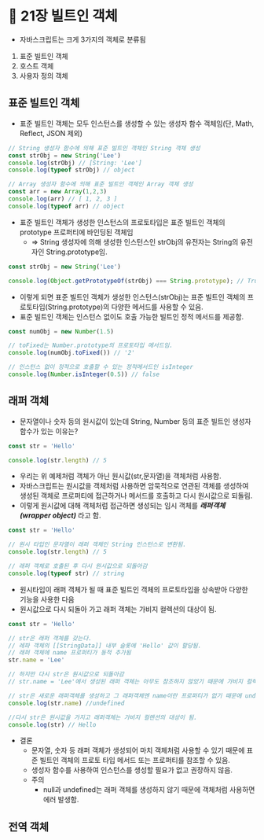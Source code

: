 # 📂 21장 빌트인 객체
- 자바스크립트는 크게 3가지의 객체로 분류됨
1. 표준 빌트인 객체
2. 호스트 객체
3. 사용자 정의 객체

## 표준 빌트인 객체
- 표준 빌트인 객체는 모두 인스턴스를 생성할 수 있는 생성자 함수 객체임(단, Math, Reflect, JSON 제외)

```js
// String 생성자 함수에 의해 표준 빌트인 객체인 String 객체 생성
const strObj = new String('Lee')
console.log(strObj) // [String: 'Lee']
console.log(typeof strObj) // object

// Array 생성자 함수에 의해 표준 빌트인 객체인 Array 객체 생성
const arr = new Array(1,2,3) 
console.log(arr) // [ 1, 2, 3 ]
console.log(typeof arr) // object
```
- 표준 빌트인 객체가 생성한 인스턴스의 프로토타입은 표준 빌트인 객체의 prototype 프로퍼티에 바인딩된 객체임
  - => String 생성자에 의해 생성한 인스턴스인 strObj의 유전자는 String의 유전자인 String.prototype임.

```js
const strObj = new String('Lee')

console.log(Object.getPrototypeOf(strObj) === String.prototype); // True
```
- 이렇게 되면 표준 빌트인 객체가 생성한 인스턴스(strObj)는 표준 빌트인 객체의 프로토타입(String.prototype)의 다양한 메서드를 사용할 수 있음. 
- 표준 빌트인 객체는 인스턴스 없이도 호출 가능한 빌트인 정적 메서드를 제공함.

```js
const numObj = new Number(1.5)

// toFixed는 Number.prototype의 프로토타입 메서드임.
console.log(numObj.toFixed()) // '2'

// 인스턴스 없이 정적으로 호출할 수 있는 정적메서드인 isInteger
console.log(Number.isInteger(0.5)) // false
```
## 래퍼 객체

- 문자열이나 숫자 등의 원시값이 있는데 String, Number 등의 표준 빌트인 생성자 함수가 있는 이유는?

```js
const str = 'Hello'

console.log(str.length) // 5
```

- 우리는 위 예제처럼 객체가 아닌 원시값(str,문자열)을 객체처럼 사용함.
- 자바스크립트는 원시값을 객체처럼 사용하면 암묵적으로 연관된 객체를 생성하여 생성된 객체로 프로퍼티에 접근하거나 메서드를 호출하고 다시 원시값으로 되돌림.
- 이렇게 원시값에 대해 객체처럼 접근하면 생성되는 임시 객체를 ***래퍼객체(wrapper object)*** 라고 함.

```js
const str = 'Hello'

// 원시 타입인 문자열이 래퍼 객체인 String 인스턴스로 변환됨.
console.log(str.length) // 5

// 래퍼 객체로 호출된 후 다시 원시값으로 되돌아감
console.log(typeof str) // string
```

- 원시타입이 래퍼 객체가 될 때 표준 빌트인 객체의 프로토타입을 상속받아 다양한 기능을 사용한 다음
- 원시값으로 다시 되돌아 가고 래퍼 객체는 가비지 컬렉션의 대상이 됨.

```js
const str = 'Hello'

// str은 래퍼 객체를 갖는다.
// 레파 객체의 [[StringData]] 내부 슬롯에 'Hello' 값이 할당됨.
// 래퍼 객체에 name 프로퍼티가 동적 추가됨
str.name = 'Lee'

// 하지만 다시 str은 원시값으로 되돌아감
// str.name = 'Lee'에서 생성된 래퍼 객체는 아무도 참조하지 않았기 때문에 가비지 컬렉션의 대상이됨

// str은 새로운 래퍼객체를 생성하고 그 래퍼객체엔 name이란 프로퍼티가 없기 때문에 undefined를 반환함.
console.log(str.name) //undefined

//다시 str은 원시값을 가지고 래퍼객체는 가비지 컬렌션의 대상이 됨.
console.log(str) // Hello
```

- 결론
  - 문자열, 숫자 등 래퍼 객체가 생성되어 마치 객체처럼 사용할 수 있기 때문에 표준 빌트인 객체의 프로토 타입 메서드 또는 프로퍼티를 참조할 수 있음.
  - 생성자 함수를 사용하여 인스턴스를 생성할 필요가 없고 권장하지 않음.
  - 주의
    - null과 undefined는 래퍼 객체를 생성하지 않기 때문에 객체처럼 사용하면 에러 발생함.

## 전역 객체   